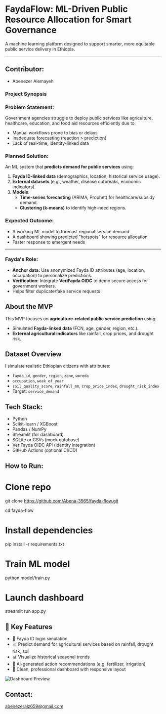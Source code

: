 # **FaydaFlow: ML-Driven Public Resource Allocation for Smart Governance**

A machine learning platform designed to support smarter, more equitable public service delivery in Ethiopia.

---

## Contributor:
- Abenezer Alemayeh

### **Project Synopsis**  

### Problem Statement:
Government agencies struggle to deploy public services like agriculture, healthcare, education, and food aid resources efficiently due to:
- Manual workflows prone to bias or delays
- Inadequate forecasting (reaction > prediction)
- Lack of real-time, identity-linked data

### Planned Solution:
An ML system that **predicts demand for public services** using:  
1. **Fayda ID-linked data** (demographics, location, historical service usage).  
2. **External datasets** (e.g., weather, disease outbreaks, economic indicators).  
3. **Models:**  
   - **Time-series forecasting** (ARIMA, Prophet) for healthcare/subsidy demand.  
   - **Clustering (k-means)** to identify high-need regions.  

### Expected Outcome:
- A working ML model to forecast regional service demand
- A dashboard showing predicted "hotspots" for resource allocation
- Faster response to emergent needs

---

### Fayda's Role:
- **Anchor data:** Use anonymized Fayda ID attributes (age, location, occupation) to personalize predictions.  
- **Verification:** Integrate **VeriFayda OIDC** to demo secure access for government workers.
- Helps filter duplicate/fake service requests

## About the MVP 

This MVP focuses on **agriculture-related public service prediction** using:
- Simulated **Fayda-linked data** (FCN, age, gender, region, etc.).
- **External agricultural indicators** like rainfall, crop prices, and drought risk.

## Dataset Overview 
I simulate realistic Ethiopian citizens with attributes:
- `fayda_id`, `gender`, `region`, `zone`, `woreda`
- `occupation`, `week_of_year`
- `soil_quality_score`, `rainfall_mm`, `crop_price_index`, `drought_risk_index`
- Target: `service_demand`

## Tech Stack:
- Python
- Scikit-learn / XGBoost
- Pandas / NumPy
- Streamlit (for dashboard)
- SQLite or CSVs (mock database)
- VeriFayda OIDC API (identity integration)
- GitHub Actions (optional CI/CD)

## How to Run:
# Clone repo
git clone https://github.com/Abena-3565/fayda-flow.git

cd fayda-flow

# Install dependencies
pip install -r requirements.txt

# Train ML model
python model/train.py

# Launch dashboard
streamlit run app.py

## 🧩 Key Features
- 🔐 Fayda ID login simulation
- 📈 Predict demand for agricultural services based on rainfall, drought risk, soil
- 📊 Visualize historical seasonal trends
- 🧠 AI-generated action recommendations (e.g. fertilizer, irrigation)
- 🎨 Clean, professional dashboard with responsive layout

![Dashboard Preview](assets/system-arc.png)

## Contact:
abenezeralz659@gmail.com
